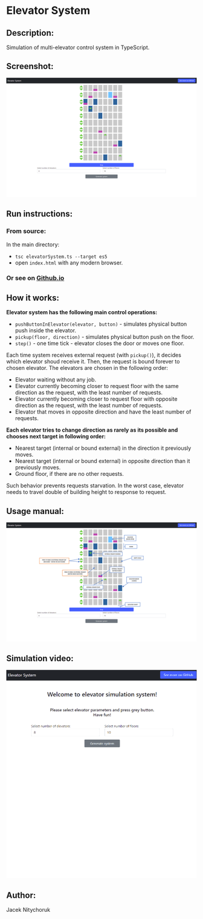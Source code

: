 # Elevator System

## Description:

Simulation of multi-elevator control system in TypeScript.

## Screenshot: 

![](img/screenshot.png)

## Run instructions:

### From source:
In the main directory:

- `tsc elevatorSystem.ts --target es5`
- open `index.html` with any modern browser.

### Or see on [Github.io](https://def-au1t.github.io/elevator-logic/)

## How it works:

**Elevator system has the following main control operations:**

- `pushButtonInElevator(elevator, button)` - simulates physical button push inside the elevator. 
- `pickup(floor, direction)` - simulates physical button push on the floor. 
- `step()` - one time tick - elevator closes the door or moves one floor.

Each time system receives external request (with `pickup()`), it decides which elevator shoud receive it. Then, the request is bound forever to chosen elevator. The elevators are chosen in the following order:

- Elevator waiting without any job.
- Elevator currently becoming closer to request floor with the same direction as the request, with the least number of requests.
- Elevator currently becoming closer to request floor with opposite direction as the request, with the least number of requests.
- Elevator that moves in opposite direction and have the least number of requests.

**Each elevator tries to change direction as rarely as its possible and chooses next target in following order:**

- Nearest target (internal or bound external) in the direction it previously moves.
- Nearest target (internal or bound external) in opposite direction than it previously moves.
- Ground floor, if there are no other requests.

Such behavior prevents requests starvation. In the worst case, elevator needs to travel double of building height to response to request. 

## Usage manual:

![Usage manual](img/helper.png)



## Simulation video:

![Usage manual](img/elevators.gif)


## Author:

Jacek Nitychoruk